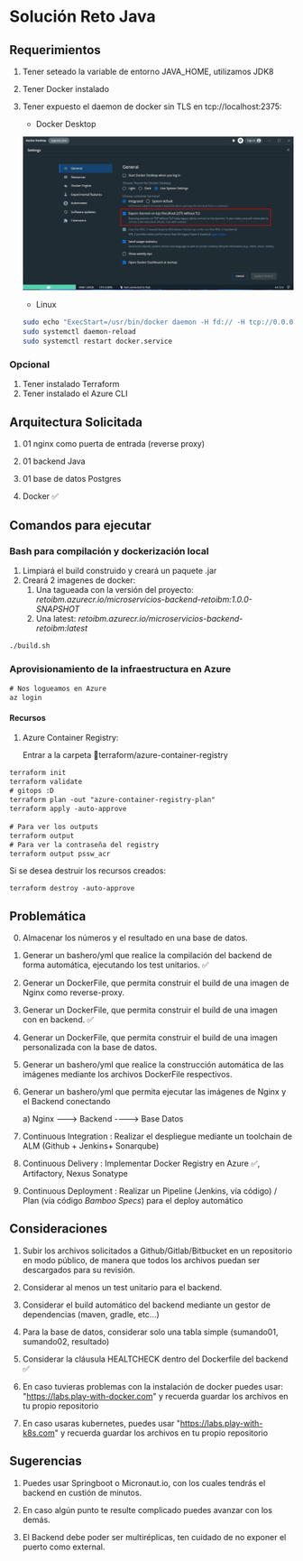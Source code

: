 # Solución Reto Java

## Requerimientos

1. Tener seteado la variable de entorno JAVA_HOME, utilizamos JDK8

2. Tener Docker instalado

3. Tener expuesto el daemon de docker sin TLS en tcp://localhost:2375:

   - Docker Desktop

   ![screenshot](./docs/expose-docker-daemon.png)

   - Linux

   ```bash
   sudo echo "ExecStart=/usr/bin/docker daemon -H fd:// -H tcp://0.0.0.0:2375" >> /lib/systemd/system/docker.service
   sudo systemctl daemon-reload
   sudo systemctl restart docker.service
   ```

### Opcional

1. Tener instalado Terraform
1. Tener instalado el Azure CLI

## Arquitectura Solicitada

1. 01 nginx como puerta de entrada (reverse proxy)

2. 01 backend Java

3. 01 base de datos Postgres

4. Docker ✅

## Comandos para ejecutar

### Bash para compilación y dockerización local

1. Limpiará el build construido y creará un paquete .jar
2. Creará 2 imagenes de docker:
   1. Una tagueada con la versión del proyecto: *retoibm.azurecr.io/microservicios-backend-retoibm:1.0.0-SNAPSHOT*
   2. Una latest: *retoibm.azurecr.io/microservicios-backend-retoibm:latest*

```bash
./build.sh
```

### Aprovisionamiento de la infraestructura en Azure

```shell
# Nos logueamos en Azure
az login
```

#### Recursos

1. Azure Container Registry: 

   Entrar a la carpeta 📂terraform/azure-container-registry

```shell
terraform init
terraform validate
# gitops :D
terraform plan -out "azure-container-registry-plan"
terraform apply -auto-approve

# Para ver los outputs
terraform output
# Para ver la contraseña del registry
terraform output pssw_acr
```

Si se desea destruir los recursos creados:

```shell
terraform destroy -auto-approve
```

## Problemática

0. Almacenar los números y el resultado en una base de datos.

1. Generar un bashero/yml que realice la compilación del backend de forma automática, ejecutando los test unitarios. ✅

2. Generar un DockerFile, que permita construir el build de una imagen de Nginx como reverse-proxy.

3. Generar un DockerFile, que permita construir el build de una imagen con en backend. ✅

4. Generar un DockerFile, que permita construir el build de una imagen personalizada con la base de datos.

5. Generar un bashero/yml que realice la construcción automática de las imágenes mediante los archivos DockerFile respectivos.

6. Generar un bashero/yml que permita ejecutar las imágenes de Nginx y el Backend conectando

   a) Nginx ---> Backend ----> Base Datos

7. Continuous Integration  : Realizar el despliegue mediante un toolchain de ALM (Github + Jenkins+ Sonarqube)

8. Continuous Delivery     : Implementar Docker Registry en Azure ✅, Artifactory, Nexus Sonatype

8. Continuous Deployment   : Realizar un Pipeline (Jenkins, vía código) / Plan (vía código *Bamboo Specs*) para el deploy automático



## Consideraciones

1. Subir los archivos solicitados a Github/Gitlab/Bitbucket en un repositorio en modo público, de manera que todos los archivos puedan ser descargados para su revisión.

2. Considerar al menos un test unitario para el backend.

3. Considerar el build automático del backend mediante un gestor de dependencias (maven, gradle, etc...)

4. Para la base de datos, considerar solo una tabla simple (sumando01, sumando02, resultado)

5. Considerar la cláusula HEALTCHECK dentro del Dockerfile del backend ✅

6. En caso tuvieras problemas con la instalación de docker puedes usar: "https://labs.play-with-docker.com" y recuerda guardar los archivos en tu propio repositorio

7. En caso usaras kubernetes, puedes usar "https://labs.play-with-k8s.com" y recuerda guardar los archivos en tu propio repositorio



## Sugerencias

1. Puedes usar Springboot o Micronaut.io, con los cuales tendrás el backend en custión de minutos.

2. En caso algún punto te resulte complicado puedes avanzar con los demás.

3. El Backend debe poder ser multiréplicas, ten cuidado de no exponer el puerto como external.
